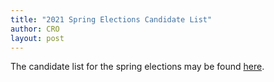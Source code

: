 ```yaml
---
title: "2021 Spring Elections Candidate List"
author: CRO
layout: post
---
```


The candidate list for the spring elections may be found <a href="https://drive.google.com/file/d/1z69kxHfgT-rrc9ngRE-3gUmhM0gU4biw/view?usp=sharing">here</a>.